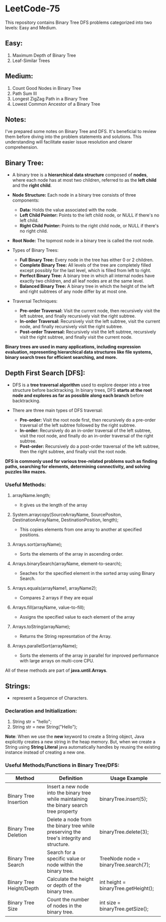 # LeetCode-75

This repository contains Binary Tree DFS problems categorized into two levels: Easy and Medium.

## Easy: 
1. Maximum Depth of Binary Tree
2. Leaf-Similar Trees
 
## Medium: 
1. Count Good Nodes in Binary Tree
2. Path Sum III
3. Longest ZigZag Path in a Binary Tree
4. Lowest Common Ancestor of a Binary Tree


## Notes:

I've prepared some notes on Binary Tree and DFS. It's beneficial to review them before diving into the problem statements and solutions. This understanding will facilitate easier issue resolution and clearer comprehension.

## Binary Tree:

- A binary tree is a **hierarchical data structure** composed of **nodes**, where each node has at most two children, referred to as the **left child** and the **right child**.

- **Node Structure:** Each node in a binary tree consists of three components:
    - **Data:** Holds the value associated with the node.
    - **Left Child Pointer:** Points to the left child node, or NULL if there's no left child.
    - **Right Child Pointer:** Points to the right child node, or NULL if there's no right child.

- **Root Node:** The topmost node in a binary tree is called the root node.

- Types of Binary Trees:
    - **Full Binary Tree:** Every node in the tree has either 0 or 2 children.
    - **Complete Binary Tree:** All levels of the tree are completely filled except possibly for the last level, which is filled from left to right.
    - **Perfect Binary Tree:** A binary tree in which all internal nodes have exactly two children, and all leaf nodes are at the same level.
    - **Balanced Binary Tree:** A binary tree in which the height of the left and right subtrees of any node differ by at most one.

- Traversal Techniques: 
    - **Pre-order Traversal:** Visit the current node, then recursively visit the left subtree, and finally recursively visit the right subtree.
    - **In-order Traversal:** Recursively visit the left subtree, visit the current node, and finally recursively visit the right subtree.
    - **Post-order Traversal:** Recursively visit the left subtree, recursively visit the right subtree, and finally visit the current node.

**Binary trees are used in many applications, including expression evaluation, representing hierarchical data structures like file systems, binary search trees for efficient searching, and more.**

## Depth First Search \[DFS\]:

- DFS is a **tree traversal algorithm** used to explore deeper into a tree structure before backtracking. In binary trees, DFS **starts at the root node and explores as far as possible along each branch** before backtracking.

- There are three main types of DFS traversal: 
    - **Pre-order:** Visit the root node first, then recursively do a pre-order traversal of the left subtree followed by the right subtree.
    - **In-order:** Recursively do an in-order traversal of the left subtree, visit the root node, and finally do an in-order traversal of the right subtree.
    - **Post-order:** Recursively do a post-order traversal of the left subtree, then the right subtree, and finally visit the root node.

**DFS is commonly used for various tree-related problems such as finding paths, searching for elements, determining connectivity, and solving puzzles like mazes.**


### Useful Methods:
1. arrayName.length;
    - It gives us the length of the array

2. System.arraycopy(SourceArrayName, SourcePositon, DestinationArrayName, DestinationPosition, length);
    - This copies elements from one array to another at specified positions.

3. Arrays.sort(arrayName);
    - Sorts the elements of the array in ascending order.

4. Arrays.binarySearch(arrayName, element-to-search);
    - Seaches for the specified element in the sorted array using Binary Search.

5. Arrays.equals(arrayName1, arrayName2);
    - Compares 2 arrays if they are equal

6. Arrays.fill(arrayName, value-to-fill);
    - Assigns the specified value to each element of the array

7. Arrays.toString(arrayName);
    - Returns the String represntation of the Array.

8. Arrays.parallelSort(arrayName);
    - Sorts the elements of the array in parallel for improved performance with large arrays on multi-core CPU.

All of these methods are part of **java.until.Arrays**.

## Strings:
- represent a Sequence of Characters.

### Declaration and Initialization:
1. String str = "hello";
2. String str = new String("Hello");

**Note**: When we use the **new** keyword to create a String object, Java explicitly creates a new string in the heap memory. But, when we create a String using **String Literal** java automatically handles by reusing the existing instance instead of creating a new one.

### Useful Methods/Functions in Binary Tree/DFS:

| Method | Definition | Usage Example |
| -------- | -------- | -------- |
| Binary Tree Insertion  | Insert a new node into the binary tree while maintaining the binary search tree property   | binaryTree.insert(5);  |
| Binary Tree Deletion  | Delete a node from the binary tree while preserving the tree's integrity and structure.   | binaryTree.delete(3);  |
| Binary Tree Search | Search for a specific value or node within the binary tree.   | TreeNode node = binaryTree.search(7); |
| Binary Tree Height/Depth  | Calculate the height or depth of the binary tree.   | int height = binaryTree.getHeight(); |
| Binary Tree Size | Count the number of nodes in the binary tree.   | int size = binaryTree.getSize(); |